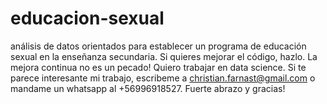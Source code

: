 # educacion-sexual
análisis de datos orientados para establecer un programa de educación sexual en la enseñanza secundaria.
Si quieres mejorar el código, hazlo. La mejora continua no es un pecado! Quiero trabajar en data science. Si te parece interesante mi trabajo, escribeme a christian.farnast@gmail.com o mandame un whatsapp al +56996918527. Fuerte abrazo y gracias!
